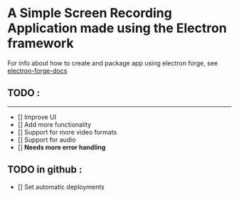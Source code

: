 # A Simple Screen Recording Application made using the Electron framework

For info about how to create and package app using electron forge, see [electron-forge-docs](https://github.com/electron-forge/electron-forge-docs)

## TODO :
<hr>

- [] Improve UI
- [] Add more functionality
- [] Support for more video formats
- [] Support for audio
- [] **Needs more error handling**

## TODO in github : 
- [] Set automatic deployments